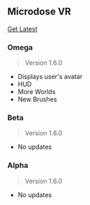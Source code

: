 ## Microdose VR
[Get Latest](https://chroma.vision/download)

### **Omega**
> Version 1.6.0
- Displays user's avatar
- HUD
- More Worlds
- New Brushes

### **Beta**
> Version 1.6.0
- No updates

### **Alpha**
> Version 1.6.0
- No updates